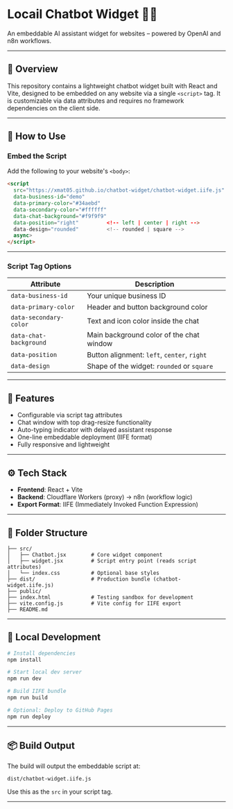 # Locail Chatbot Widget 🤖💬  
An embeddable AI assistant widget for websites – powered by OpenAI and n8n workflows.

---

## 🔧 Overview

This repository contains a lightweight chatbot widget built with React and Vite, designed to be embedded on any website via a single `<script>` tag. It is customizable via data attributes and requires no framework dependencies on the client side.

---

## 🚀 How to Use

### Embed the Script

Add the following to your website's `<body>`:

```html
<script 
  src="https://xmat05.github.io/chatbot-widget/chatbot-widget.iife.js"
  data-business-id="demo"
  data-primary-color="#34aebd"
  data-secondary-color="#ffffff"
  data-chat-background="#f9f9f9"
  data-position="right"         <!-- left | center | right -->
  data-design="rounded"         <!-- rounded | square -->
  async>
</script>
```

---

### Script Tag Options

| Attribute              | Description                                      |
|------------------------|--------------------------------------------------|
| `data-business-id`     | Your unique business ID                          |
| `data-primary-color`   | Header and button background color               |
| `data-secondary-color` | Text and icon color inside the chat              |
| `data-chat-background` | Main background color of the chat window         |
| `data-position`        | Button alignment: `left`, `center`, `right`      |
| `data-design`          | Shape of the widget: `rounded` or `square`       |

---

## 🧩 Features

- Configurable via script tag attributes
- Chat window with top drag-resize functionality
- Auto-typing indicator with delayed assistant response
- One-line embeddable deployment (IIFE format)
- Fully responsive and lightweight

---

## ⚙️ Tech Stack

- **Frontend**: React + Vite
- **Backend**: Cloudflare Workers (proxy) → n8n (workflow logic)
- **Export Format**: IIFE (Immediately Invoked Function Expression)

---

## 📂 Folder Structure

```
├── src/
│   ├── Chatbot.jsx        # Core widget component
│   ├── widget.jsx         # Script entry point (reads script attributes)
│   └── index.css          # Optional base styles
├── dist/                  # Production bundle (chatbot-widget.iife.js)
├── public/
├── index.html             # Testing sandbox for development
├── vite.config.js         # Vite config for IIFE export
├── README.md
```

---

## 🧪 Local Development

```bash
# Install dependencies
npm install

# Start local dev server
npm run dev

# Build IIFE bundle
npm run build

# Optional: Deploy to GitHub Pages
npm run deploy
```

---

## 📦 Build Output

The build will output the embeddable script at:

```
dist/chatbot-widget.iife.js
```

Use this as the `src` in your script tag.

---
